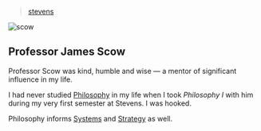 > [stevens](/profile/education/stevens)

![scow](/profile/education/photos/scow.png)

## Professor James Scow

Professor Scow was kind, humble and wise &mdash; a mentor of significant influence in my life.

I had never studied [Philosophy](/philosophy) in my life when I took _Philosophy I_ with him during my very first semester at Stevens.  I was hooked.

Philosophy informs [Systems](/systems) and [Strategy](/strategy) as well.
